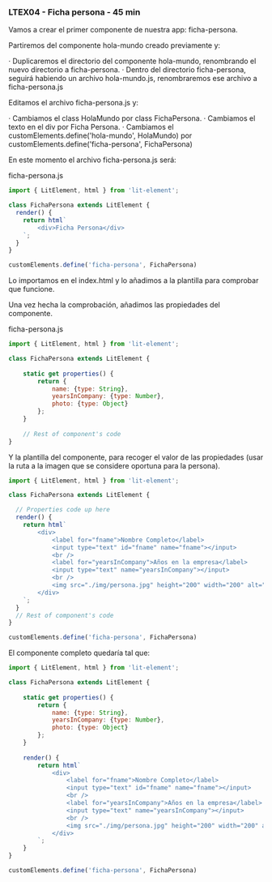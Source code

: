 ### LTEX04 - Ficha persona - 45 min

Vamos a crear el primer componente de nuestra app: ficha-persona.

Partiremos del componente hola-mundo creado previamente y:

· Duplicaremos el directorio del componente hola-mundo, renombrando el 
	nuevo directorio a ficha-persona.
· Dentro del directorio ficha-persona, seguirá habiendo un archivo 
	hola-mundo.js, renombraremos ese archivo a ficha-persona.js

Editamos el archivo ficha-persona.js y:

· Cambiamos el class HolaMundo por class FichaPersona.
· Cambiamos el texto en el div por Ficha Persona.
· Cambiamos el customElements.define('hola-mundo', HolaMundo)
	por customElements.define('ficha-persona', FichaPersona)

En este momento el archivo ficha-persona.js será:

ficha-persona.js

```javascript
import { LitElement, html } from 'lit-element';

class FichaPersona extends LitElement {
  render() {
    return html`
		<div>Ficha Persona</div>
	`;
  }
}

customElements.define('ficha-persona', FichaPersona)
```

Lo importamos en el index.html y lo añadimos a la plantilla 
para comprobar que funcione.

Una vez hecha la comprobación, añadimos las propiedades del componente.

ficha-persona.js

```javascript
import { LitElement, html } from 'lit-element';

class FichaPersona extends LitElement {	
	
	static get properties() {
		return {
			name: {type: String},			
			yearsInCompany: {type: Number},			
			photo: {type: Object}			
		};
	}			  
	
	// Rest of component's code
}
```

Y la plantilla del componente, para recoger el valor de las propiedades 
	(usar la ruta a la imagen que se considere 
		oportuna para la persona).

```javascript
import { LitElement, html } from 'lit-element';

class FichaPersona extends LitElement {

  // Properties code up here	
  render() {
    return html`
		<div>
			<label for="fname">Nombre Completo</label>
			<input type="text" id="fname" name="fname"></input>
			<br />						
			<label for="yearsInCompany">Años en la empresa</label>
			<input type="text" name="yearsInCompany"></input>
			<br />			
			<img src="./img/persona.jpg" height="200" width="200" alt="Foto persona">
		</div>
	`;
  }
  // Rest of component's code
}

customElements.define('ficha-persona', FichaPersona)
```

El componente completo quedaría tal que:

```javascript
import { LitElement, html } from 'lit-element';

class FichaPersona extends LitElement {
	
	static get properties() {		
		return {			
			name: {type: String},			
			yearsInCompany: {type: Number},			
			photo: {type: Object}			
		};
	}			  	
	
	render() {
		return html`
			<div>
				<label for="fname">Nombre Completo</label>
				<input type="text" id="fname" name="fname"></input>
				<br />						
				<label for="yearsInCompany">Años en la empresa</label>
				<input type="text" name="yearsInCompany"></input>
				<br />			
				<img src="./img/persona.jpg" height="200" width="200" alt="Foto persona">			
			</div>
		`;
	}
}

customElements.define('ficha-persona', FichaPersona)
```

### 